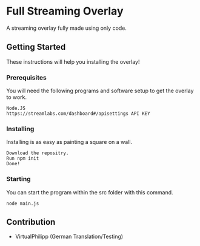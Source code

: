 # Full Streaming Overlay
A streaming overlay fully made using only code.


## Getting Started
These instructions will help you installing the overlay!

### Prerequisites
You will need the following programs and software setup to get the overlay to work.

```
Node.JS
https://streamlabs.com/dashboard#/apisettings API KEY
```

### Installing
Installing is as easy as painting a square on a wall.

```
Download the repositry.
Run npm init
Done!
```

### Starting
You can start the program within the src folder with this command.
```
node main.js
```

## Contribution
* VirtualPhilipp (German Translation/Testing)
